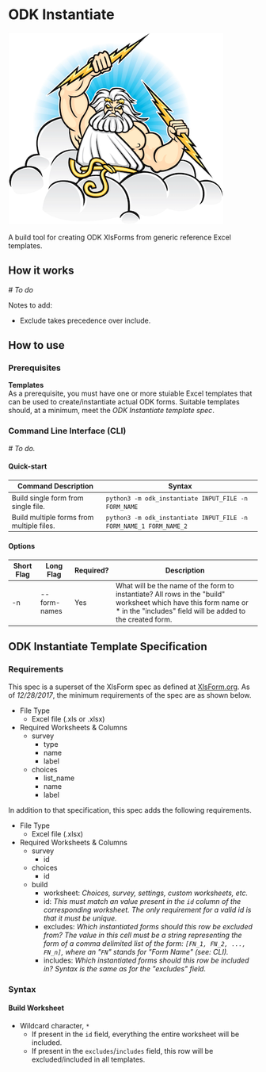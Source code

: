 # ODK Instantiate
![ODK Instantiate](odk_instantiate/assets/logo/logo_435x388.png?raw=true 
"ODK Instantiate")

A build tool for creating ODK XlsForms from generic reference Excel templates.

## How it works
*# To do*

Notes to add:
- Exclude takes precedence over include.

## How to use
### Prerequisites
**Templates**  
As a prerequisite, you must have one or more stuiable Excel templates 
that can be used to create/instantiate actual ODK forms. Suitable 
templates should, at a minimum, meet the _ODK Instantiate template spec_.

### Command Line Interface (CLI)
*# To do.*

#### Quick-start

| Command Description | Syntax |
|---------------------|--------|
| Build single form from single file. | `python3 -m odk_instantiate INPUT_FILE -n FORM_NAME`|
| Build multiple forms from multiple files. | `python3 -m odk_instantiate INPUT_FILE -n FORM_NAME_1 FORM_NAME_2`|

#### Options
| Short Flag | Long Flag | Required? | Description |
|------------|-----------|-----------|-------------|
| -n         | --form-names | Yes    | What will be the name of the form to instantiate? All rows in the "build" worksheet which have this form name or * in the "includes" field will be added to the created form. |

## ODK Instantiate Template Specification
### Requirements
This spec is a superset of the XlsForm spec as defined at [XlsForm.org](
http://xlsform.org/). As of _12/28/2017_, the minimum requirements of the spec 
are as shown below.
- File Type
  - Excel file (.xls or .xlsx)
- Required Worksheets & Columns
  - survey
    - type
    - name
    - label
  - choices
    - list_name
    - name
    - label 

In addition to that specification, this spec adds the following requirements.
- File Type
  - Excel file (.xlsx)
- Required Worksheets & Columns
  - survey
    - id
  - choices
    - id
  - build
    - worksheet: _Choices, survey, settings, custom worksheets, etc._
    - id: _This must match an value present in the `id` column of the 
    corresponding worksheet. The only requirement for a valid id is that it 
    must be unique._
    - excludes: _Which instantiated forms should this row be excluded from? The 
    value in this cell must be a string representing the form  of a comma 
    delimited list of the form: `[FN_1, FN_2, ..., FN_n]`, where an "`FN`" 
    stands for "Form Name" (see: CLI)._ 
    - includes: _Which instantiated forms should this row be included in? 
    Syntax is the same as for the "excludes" field._

 ### Syntax
 #### Build Worksheet
 - Wildcard character, `*`
   - If present in the `id` field, everything the entire worksheet will be 
   included.
   - If present in the `excludes`/`includes` field, this row will be 
   excluded/included in all templates.
